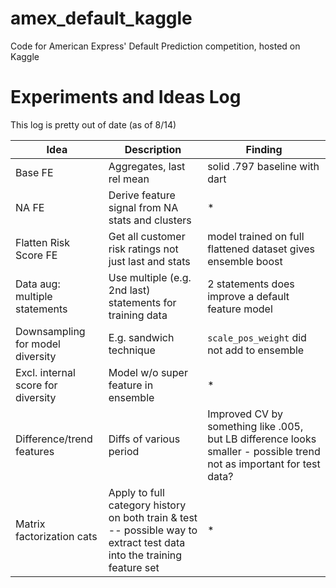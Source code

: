 # amex_default_kaggle
Code for American Express' Default Prediction competition, hosted on Kaggle

# Experiments and Ideas Log

This log is pretty out of date (as of 8/14)

|Idea |Description | Finding|
--- | --- | ---|
|Base FE |Aggregates, last rel mean| solid .797 baseline with dart |
|NA FE |Derive feature signal from NA stats and clusters| * |
|Flatten Risk Score FE |Get all customer risk ratings not just last and stats| model trained on full flattened dataset gives ensemble boost |
|Data aug: multiple statements| Use multiple (e.g. 2nd last) statements for training data| 2 statements does improve a default feature model |
|Downsampling for model diversity| E.g. sandwich technique| `scale_pos_weight` did not add to ensemble |
|Excl. internal score for diversity| Model w/o super feature in ensemble| * |
|Difference/trend features| Diffs of various period| Improved CV by something like .005, but LB difference looks smaller - possible trend not as important for test data? |
|Matrix factorization cats | Apply to full category history on both train & test -- possible way to extract test data into the training feature set | * |
